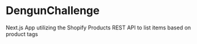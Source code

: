 # DengunChallenge
Next.js App utilizing  the Shopify Products REST API to list items based on product tags
